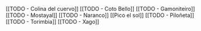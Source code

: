 [[TODO - Colina del cuervo]]
[[TODO - Coto Bello]]
[[TODO - Gamoniteiro]]
[[TODO - Mostayal]]
[[TODO - Naranco]]
[[Pico el sol]]
[[TODO - Piloñeta]]
[[TODO - Torimbia]]
[[TODO - Xago]]
